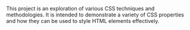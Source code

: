 This project is an exploration of various CSS techniques and methodologies. It is intended to demonstrate a variety of CSS properties and how they can be used to style HTML elements effectively.
